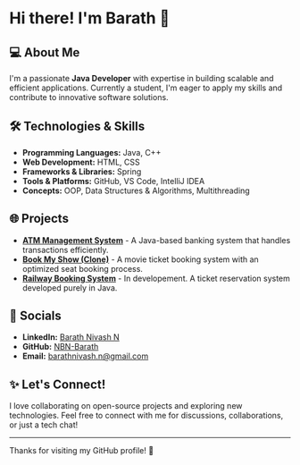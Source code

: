 # Hi there! I'm Barath 👋

## 💻 About Me
I'm a passionate **Java Developer** with expertise in building scalable and efficient applications. Currently a student, I'm eager to apply my skills and contribute to innovative software solutions.

## 🛠️ Technologies & Skills
- **Programming Languages:** Java, C++
- **Web Development:** HTML, CSS
- **Frameworks & Libraries:** Spring
- **Tools & Platforms:** GitHub, VS Code, IntelliJ IDEA
- **Concepts:** OOP, Data Structures & Algorithms, Multithreading

## 🌐 Projects
- **[ATM Management System](https://github.com/NBN-Barath/ATM_Java)** - A Java-based banking system that handles transactions efficiently.
- **[Book My Show (Clone)](https://github.com/NBN-Barath/BookMyShow)** - A movie ticket booking system with an optimized seat booking process.
- **[Railway Booking System](https://github.com/NBN-Barath/Railway-Booking-System)** - In developement. A ticket reservation system developed purely in Java.


## 🎨 Socials

- **LinkedIn:** [Barath Nivash N](https://www.linkedin.com/in/barath-nivash-n-446528358/)
- **GitHub:** [NBN-Barath](https://github.com/NBN-Barath)
- **Email:** [barathnivash.n@gmail.com](mailto:barathnivash.n@gmail.com)

## ✨ Let's Connect!
I love collaborating on open-source projects and exploring new technologies. Feel free to connect with me for discussions, collaborations, or just a tech chat!

---

Thanks for visiting my GitHub profile! 🚀
